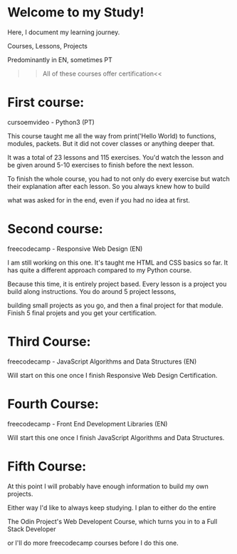 # Welcome to my Study!
Here, I document my learning journey.

Courses, Lessons, Projects

Predominantly in EN, sometimes PT

>>All of these courses offer certification<<


# First course:

cursoemvideo - Python3 (PT)

This course taught me all the way from print('Hello World) to functions, modules, packets. But it did not cover classes or anything deeper that.

It was a total of 23 lessons and 115 exercises. You'd watch the lesson and be given around 5-10 exercises to finish before the next lesson.

To finish the whole course, you had to not only do every exercise but watch their explanation after each lesson. So you always knew how to build

what was asked for in the end, even if you had no idea at first.


# Second course:


freecodecamp - Responsive Web Design (EN)

I am still working on this one. It's taught me HTML and CSS basics so far. It has quite a different approach compared to my Python course.

Because this time, it is entirely project based. Every lesson is a project you build along instructions. You do around 5 project lessons,

building small projects as you go, and then a final project for that module. Finish 5 final projets and you get your certification.


# Third Course:


freecodecamp - JavaScript Algorithms and Data Structures (EN)


Will start on this one once I finish Responsive Web Design Certification.



# Fourth Course:


freecodecamp - Front End Development Libraries (EN)

Will start this one once I finish JavaScript Algorithms and Data Structures.


# Fifth Course:


At this point I will probably have enough information to build my own projects.

Either way I'd like to always keep studying. I plan to either do the entire

The Odin Project's Web Developent Course, which turns you in to a Full Stack Developer

or I'll do more freecodecamp courses before I do this one.
